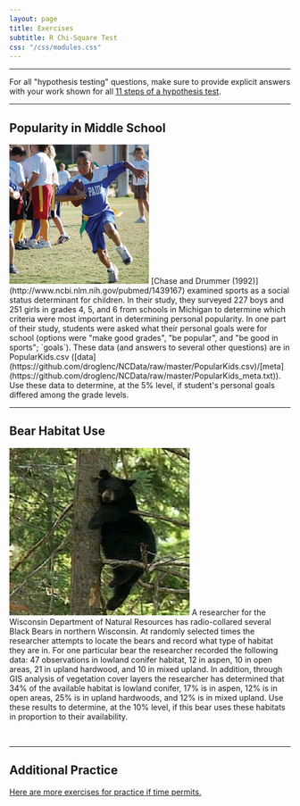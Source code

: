 ```yaml
---
layout: page
title: Exercises
subtitle: R Chi-Square Test
css: "/css/modules.css"
---
```


----

<div class="alert alert-success">For all "hypothesis testing" questions, make sure to provide explicit answers with your work shown for all <a href="../11-steps">11 steps of a hypothesis test</a>.
</div>

----

## Popularity in Middle School
<img src="zimgs/sports_kids_3.jpg" alt="Sports Kids" class="img-right">
[Chase and Drummer (1992)](http://www.ncbi.nlm.nih.gov/pubmed/1439167) examined sports as a social status determinant for children. In their study, they surveyed 227 boys and 251 girls in grades 4, 5, and 6 from schools in Michigan to determine which criteria were most important in determining personal popularity. In one part of their study, students were asked what their personal goals were for school (options were "make good grades", "be popular", and "be good in sports"; `goals`). These data (and answers to several other questions) are in PopularKids.csv ([data](https://github.com/droglenc/NCData/raw/master/PopularKids.csv)/[meta](https://github.com/droglenc/NCData/raw/master/PopularKids_meta.txt)). Use these data to determine, at the 5% level, if student's personal goals differed among the grade levels.

----

## Bear Habitat Use
<img src="zimgs/black-bear-in-tree.jpg" alt="Black Bear in Tree" class="img-right">
A researcher for the Wisconsin Department of Natural Resources has radio-collared several Black Bears in northern Wisconsin. At randomly selected times the researcher attempts to locate the bears and record what type of habitat they are in. For one particular bear the researcher recorded the following data: 47 observations in lowland conifer habitat, 12 in aspen, 10 in open areas, 21 in upland hardwood, and 10 in mixed upland. In addition, through GIS analysis of vegetation cover layers the researcher has determined that 34% of the available habitat is lowland conifer, 17% is in aspen, 12% is in open areas, 25% is in upland hardwoods, and 12% is in mixed upland. Use these results to determine, at the 10% level, if this bear uses these habitats in proportion to their availability.

&nbsp;

----

## Additional Practice

[Here are more exercises for practice if time permits.](RChi_CE2)
